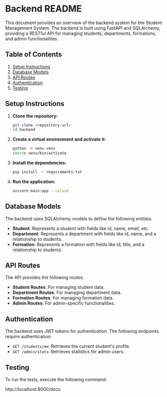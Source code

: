 # Backend README

This document provides an overview of the backend system for the Student Management System. The backend is built using FastAPI and SQLAlchemy, providing a RESTful API for managing students, departments, formations, and admin functionalities.

## Table of Contents

1. [Setup Instructions](#setup-instructions)
2. [Database Models](#database-models)
3. [API Routes](#api-routes)
4. [Authentication](#authentication)
5. [Testing](#testing)

## Setup Instructions

1. **Clone the repository:**

   ```bash
   git clone <repository-url>
   cd backend
   ```
2. **Create a virtual environment and activate it:**

   ```bash
   python -m venv venv
   source venv/bin/activate
   ```
3. **Install the dependencies:**

   ```bash
   pip install -r requirements.txt
   ```
4. **Run the application:**

   ```bash
   uvicorn main:app --reload
   ```

## Database Models

The backend uses SQLAlchemy models to define the following entities:

- **Student**: Represents a student with fields like id, name, email, etc.
- **Department**: Represents a department with fields like id, name, and a relationship to students.
- **Formation**: Represents a formation with fields like id, title, and a relationship to students.

## API Routes

The API provides the following routes:

- **Student Routes**: For managing student data.
- **Department Routes**: For managing department data.
- **Formation Routes**: For managing formation data.
- **Admin Routes**: For admin-specific functionalities.

## Authentication

The backend uses JWT tokens for authentication. The following endpoints require authentication:

- `GET /students/me`: Retrieves the current student's profile.
- `GET /admin/stats`: Retrieves statistics for admin users.

## Testing

To run the tests, execute the following command:

http://localhost:8000/docs

